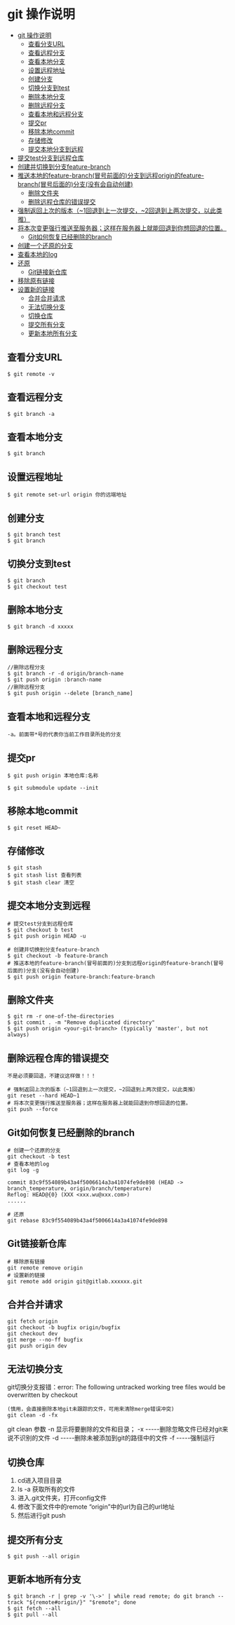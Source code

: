 # git 操作说明
- [git 操作说明](#git-操作说明)
  - [查看分支URL](#查看分支url)
  - [查看远程分支](#查看远程分支)
  - [查看本地分支](#查看本地分支)
  - [设置远程地址](#设置远程地址)
  - [创建分支](#创建分支)
  - [切换分支到test](#切换分支到test)
  - [删除本地分支](#删除本地分支)
  - [删除远程分支](#删除远程分支)
  - [查看本地和远程分支](#查看本地和远程分支)
  - [提交pr](#提交pr)
  - [移除本地commit](#移除本地commit)
  - [存储修改](#存储修改)
  - [提交本地分支到远程](#提交本地分支到远程)
- [提交test分支到远程仓库](#提交test分支到远程仓库)
- [创建并切换到分支feature-branch](#创建并切换到分支feature-branch)
- [推送本地的feature-branch(冒号前面的)分支到远程origin的feature-branch(冒号后面的)分支(没有会自动创建)](#推送本地的feature-branch冒号前面的分支到远程origin的feature-branch冒号后面的分支没有会自动创建)
  - [删除文件夹](#删除文件夹)
  - [删除远程仓库的错误提交](#删除远程仓库的错误提交)
- [强制返回上次的版本（~1回退到上一次提交，~2回退到上两次提交，以此类推）](#强制返回上次的版本1回退到上一次提交2回退到上两次提交以此类推)
- [将本次变更强行推送至服务器；这样在服务器上就能回退到你想回退的位置。](#将本次变更强行推送至服务器这样在服务器上就能回退到你想回退的位置)
  - [Git如何恢复已经删除的branch](#git如何恢复已经删除的branch)
- [创建一个还原的分支](#创建一个还原的分支)
- [查看本地的log](#查看本地的log)
- [还原](#还原)
  - [Git链接新仓库](#git链接新仓库)
- [移除原有链接](#移除原有链接)
- [设置新的链接](#设置新的链接)
  - [合并合并请求](#合并合并请求)
  - [无法切换分支](#无法切换分支)
  - [切换仓库](#切换仓库)
  - [提交所有分支](#提交所有分支)
  - [更新本地所有分支](#更新本地所有分支)

## 查看分支URL
```shell
$ git remote -v
```

## 查看远程分支
~~~ shell
$ git branch -a
~~~

## 查看本地分支
~~~ shell
$ git branch
~~~

## 设置远程地址
~~~
$ git remote set-url origin 你的远端地址 
~~~

## 创建分支
~~~ shell
$ git branch test
$ git branch
~~~

## 切换分支到test
~~~ shell
$ git branch
$ git checkout test
~~~

## 删除本地分支   
~~~ shell
$ git branch -d xxxxx
~~~

## 删除远程分支
~~~ shell
//删除远程分支
$ git branch -r -d origin/branch-name
$ git push origin :branch-name
//删除远程分支
$ git push origin --delete [branch_name]
~~~

## 查看本地和远程分支 
~~~ shell 
-a。前面带*号的代表你当前工作目录所处的分支
~~~

## 提交pr
~~~ shell
$ git push origin 本地仓库:名称

$ git submodule update --init
~~~

## 移除本地commit
~~~ shell
$ git reset HEAD~ 
~~~ 

## 存储修改
~~~ shell
$ git stash
$ git stash list 查看列表
$ git stash clear 清空
~~~

## 提交本地分支到远程
~~~ shell
# 提交test分支到远程仓库
$ git checkout b test
$ git push origin HEAD -u

# 创建并切换到分支feature-branch
$ git checkout -b feature-branch
# 推送本地的feature-branch(冒号前面的)分支到远程origin的feature-branch(冒号后面的)分支(没有会自动创建)
$ git push origin feature-branch:feature-branch
~~~

## 删除文件夹

~~~ shell
$ git rm -r one-of-the-directories
$ git commit . -m "Remove duplicated directory"
$ git push origin <your-git-branch> (typically 'master', but not always)
~~~

## 删除远程仓库的错误提交
```不是必须要回退，不建议这样做！！！```
~~~ shell
# 强制返回上次的版本（~1回退到上一次提交，~2回退到上两次提交，以此类推）
git reset --hard HEAD~1
# 将本次变更强行推送至服务器；这样在服务器上就能回退到你想回退的位置。
git push --force
~~~



## Git如何恢复已经删除的branch

~~~ shell
# 创建一个还原的分支
git checkout -b test
# 查看本地的log
git log -g

commit 83c9f554089b43a4f5006614a3a41074fe9de898 (HEAD -> branch_temperature, origin/branch/temperature)
Reflog: HEAD@{0} (XXX <xxx.wu@xxx.com>)
......

# 还原
git rebase 83c9f554089b43a4f5006614a3a41074fe9de898

~~~

## Git链接新仓库

~~~ shell
# 移除原有链接
git remote remove origin
# 设置新的链接
git remote add origin git@gitlab.xxxxxx.git
~~~

## 合并合并请求
``` shell
git fetch origin
git checkout -b bugfix origin/bugfix
git checkout dev
git merge --no-ff bugfix
git push origin dev
```


## 无法切换分支

git切换分支报错：error: The following untracked working tree files would be overwritten by checkout

``` shell
(慎用，会直接删除本地git未跟踪的文件，可用来清除merge错误冲突)
git clean -d -fx
```

 git clean 参数 
    -n 显示将要删除的文件和目录；
    -x -----删除忽略文件已经对git来说不识别的文件
    -d -----删除未被添加到git的路径中的文件
    -f -----强制运行

## 切换仓库
1. cd进入项目目录
2. ls -a 获取所有的文件
3. 进入.git文件夹，打开config文件
4. 修改下面文件中的remote “origin”中的url为自己的url地址
5. 然后进行git push


## 提交所有分支
``` git
$ git push --all origin
```

## 更新本地所有分支
``` git 
$ git branch -r | grep -v '\->' | while read remote; do git branch --track "${remote#origin/}" "$remote"; done
$ git fetch --all
$ git pull --all
```